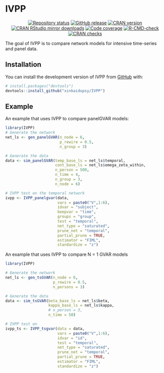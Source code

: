 
# IVPP

<p align="center">
    <a href="https://www.repostatus.org/#active"><img src="https://www.repostatus.org/badges/latest/active.svg" alt="Repository status"/></a>
    <a href="https://github.com/xinkaidupsy/IVPP/releases"><img src="https://img.shields.io/github/v/release/xinkaidupsy/IVPP?display_name=tag&sort=semver" alt="GitHub release"/></a>
    <a href="https://www.r-pkg.org/pkg/IVPP"><img src="https://www.r-pkg.org/badges/version/IVPP" alt="CRAN version"/></a>
    <a href="https://www.r-pkg.org/pkg/IVPP"><img src="https://cranlogs.r-pkg.org/badges/grand-total/IVPP" alt="CRAN RStudio mirror downloads"/></a>
    <a href="https://app.codecov.io/gh/xinkaidupsy/IVPP"><img src="https://codecov.io/gh/xinkaidupsy/IVPP/branch/main/graph/badge.svg" alt="Code coverage"/></a>
    <a href="https://github.com/xinkaidupsy/IVPP/actions"><img src="https://github.com/xinkaidupsy/IVPP/workflows/R-CMD-check/badge.svg" alt="R-CMD-check" /></a>
    <a href="https://cran.rstudio.com/web/checks/check_results_IVPP.html"><img src="https://badges.cranchecks.info/worst/IVPP.svg" alt="CRAN checks"/></a>
</p>

The goal of IVPP is to compare network models for intensive time-series and panel data. 

## Installation

You can install the development version of IVPP from [GitHub](https://github.com/) with:

``` r
# install.packages("devtools")
devtools::install_github("xinkaidupsy/IVPP")
```

## Example

An example that uses IVPP to compare panelGVAR models:

``` r
library(IVPP)
# Generate the network
net_ls <- gen_panelGVAR(n_node = 6,
                        p_rewire = 0.5,
                        n_group = 3)

# Generate the data
data <- sim_panelGVAR(temp_base_ls = net_ls$temporal,
                      cont_base_ls = net_ls$omega_zeta_within,
                      n_person = 500,
                      n_time = 4,
                      n_group = 3,
                      n_node = 6)

# IVPP test on the temporal network
ivpp <- IVPP_panelgvar(data,
                       vars = paste0("V",1:6),
                       idvar = "subject",
                       beepvar = "time",
                       groups = "group",
                       test = "temporal",
                       net_type = "saturated",
                       prune_net = "temporal",
                       partial_prune = TRUE,
                       estimator = "FIML",
                       standardize = "z")

```

An example that uses IVPP to compare N = 1 GVAR models

``` r
library(IVPP)

# Generate the network
net_ls <- gen_tsGVAR(n_node = 6,
                     p_rewire = 0.5,
                     n_persons = 3)

# Generate the data
data <- sim_tsGVAR(beta_base_ls = net_ls$beta,
                   kappa_base_ls = net_ls$kappa,
                   # n_person = 3,
                   n_time = 50)

# IVPP test on
ivpp_ts <- IVPP_tsgvar(data = data,
                       vars = paste0("V",1:6),
                       idvar = "id",
                       test = "temporal",
                       net_type = "saturated",
                       prune_net = "temporal",
                       partial_prune = TRUE,
                       estimator = "FIML",
                       standardize = "z")
```

